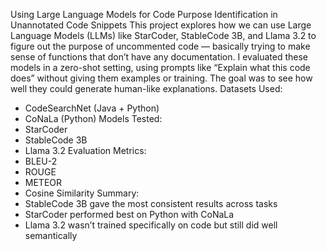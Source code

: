 Using Large Language Models for Code Purpose Identification in Unannotated Code Snippets
This project explores how we can use Large Language Models (LLMs) like StarCoder, StableCode 3B, and Llama 3.2 to figure out the purpose of uncommented code — basically trying to make sense of functions that don’t have any documentation.
I evaluated these models in a zero-shot setting, using prompts like “Explain what this code does” without giving them examples or training. The goal was to see how well they could generate human-like explanations.
Datasets Used:
- CodeSearchNet (Java + Python)
- CoNaLa (Python)
Models Tested:
- StarCoder
- StableCode 3B
- Llama 3.2
Evaluation Metrics:
- BLEU-2
- ROUGE
- METEOR
- Cosine Similarity
Summary:
- StableCode 3B gave the most consistent results across tasks
- StarCoder performed best on Python with CoNaLa
- Llama 3.2 wasn’t trained specifically on code but still did well semantically
